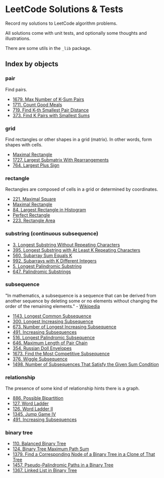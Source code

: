 # LeetCode Solutions & Tests

Record my solutions to LeetCode algorithm problems.

All solutions come with unit tests, and optionally some thoughts and illustrations.

There are some utils in the `_lib` package.

## Index by objects

### pair

Find pairs.

- [1679. Max Number of K-Sum Pairs](./src/max_number_of_k_sum_pairs_1679)
- [1711. Count Good Meals](./src/count_good_meals_1711)
- [719. Find K-th Smallest Pair Distance](./src/find_kth_smallest_pair_distance)
- [373. Find K Pairs with Smallest Sums](./src/find_k_pairs_with_smallest_sums)

### grid

Find rectangles or other shapes in a grid (matrix). In other words,
form shapes with cells.

- [Maximal Rectangle](./src/maximal_rectangle)
- [1727. Largest Submatrix With Rearrangements](./src/largest_submatrix_with_rearrangements)
- [764. Largest Plus Sign](./src/largest_plus_sign)

### rectangle

Rectangles are composed of cells in a grid or determined by coordinates.

- [221. Maximal Square](./src/maximal_square)
- [Maximal Rectangle](./src/maximal_rectangle)
- [84. Largest Rectangle in Histogram](./src/largest_rectangle_in_histogram)
- [Perfect Rectangle](./src/perfect_rectangle)
- [223. Rectangle Area](./src/rectangle_area_223)

### substring (continuous subsequence)

- [3. Longest Substring Without Repeating Characters](./src/longest_substring_without_repeating_characters)
- [395. Longest Substring with At Least K Repeating Characters](./src/longest_substring_with_at_least_k_repeating_characters)
- [560. Subarray Sum Equals K](./src/subarray_sum_equals_k_560)
- [992. Subarrays with K Different Integers](./src/subarrays_with_k_different_integers)
- [5. Longest Palindromic Substring](./src/longest_palindromic_substring_5)
- [647. Palindromic Substrings](./src/palindromic_substrings_647)

### subsequence

"In mathematics, a subsequence is a sequence that can be derived from another sequence by deleting some or no elements without changing the order of the remaining elements." -
[Wikipedia](https://en.wikipedia.org/wiki/Subsequence)

- [1143. Longest Common Subsequence](./src/longest_common_subsequence_1143)
- [300. Longest Increasing Subsequence](./src/longest_increasing_subsequence_300)
- [673. Number of Longest Increasing Subsequence](./src/number_of_longest_increasing_subsequence_673)
- [491. Increasing Subsequences](./src/increasing_subsequences_491)
- [516. Longest Palindromic Subsequence](./src/longest_palindromic_subsequence_516)
- [646. Maximum Length of Pair Chain](./src/maximum_length_of_pair_chain_646)
- [354. Russian Doll Envelopes](./src/russian_doll_envelopes_354)
- [1673. Find the Most Competitive Subsequence](./src/find_the_most_competitive_subsequence_1673)
- [376. Wiggle Subsequence](./src/wiggle_subsequence_376)
- [1498. Number of Subsequences That Satisfy the Given Sum Condition](./src/number_of_subsequences_that_satisfy_the_given_sum_condition_1498)

### relationship

The presence of some kind of relationship hints there is a graph.

- [886. Possible Bipartition](./src/possible_bipartition_886)
- [127. Word Ladder](./src/word_ladder)
- [126. Word Ladder II](./src/word_ladder_ii)
- [1345. Jump Game IV](./src/jump_game_iv)
- [491. Increasing Subsequences](./src/increasing_subsequences_491)

### binary tree

- [110. Balanced Binary Tree](./src/balanced_binary_tree)
- [124. Binary Tree Maximum Path Sum](./src/binary_tree_maximum_path_sum_124)
- [1379. Find a Corresponding Node of a Binary Tree in a Clone of That Tree](./src/find_a_corresponding_node_of_a_binary_tree_in_a_clone_of_that_tree)
- [1457. Pseudo-Palindromic Paths in a Binary Tree](./src/pseduo_palindromic_paths_in_a_binary_tree)
- [1367. Linked List in Binary Tree](./src/linked_list_in_binary_tree)